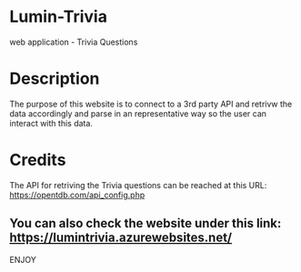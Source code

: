# Lumin-Trivia
web application - Trivia Questions


# Description
The purpose of this website is to connect to a 3rd party API and retrivw the data accordingly and parse in an representative way
so the user can interact with this data. 


# Credits

The API for retriving the Trivia questions can be reached at this URL: https://opentdb.com/api_config.php

## You can also check the website under this link: https://lumintrivia.azurewebsites.net/

ENJOY



